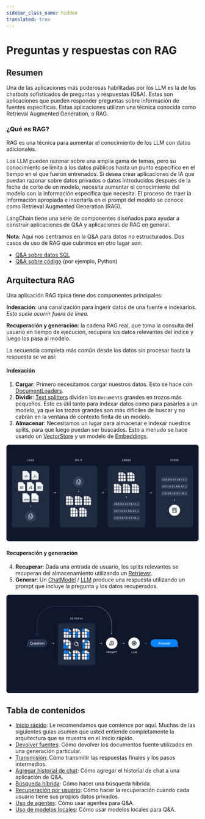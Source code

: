 ```yaml
---
sidebar_class_name: hidden
translated: true
---
```


# Preguntas y respuestas con RAG

## Resumen

Una de las aplicaciones más poderosas habilitadas por los LLM es la de los chatbots sofisticados de preguntas y respuestas (Q&A). Estas son aplicaciones que pueden responder preguntas sobre información de fuentes específicas. Estas aplicaciones utilizan una técnica conocida como Retrieval Augmented Generation, o RAG.

### ¿Qué es RAG?

RAG es una técnica para aumentar el conocimiento de los LLM con datos adicionales.

Los LLM pueden razonar sobre una amplia gama de temas, pero su conocimiento se limita a los datos públicos hasta un punto específico en el tiempo en el que fueron entrenados. Si desea crear aplicaciones de IA que puedan razonar sobre datos privados o datos introducidos después de la fecha de corte de un modelo, necesita aumentar el conocimiento del modelo con la información específica que necesita. El proceso de traer la información apropiada e insertarla en el prompt del modelo se conoce como Retrieval Augmented Generation (RAG).

LangChain tiene una serie de componentes diseñados para ayudar a construir aplicaciones de Q&A y aplicaciones de RAG en general.

**Nota**: Aquí nos centramos en la Q&A para datos no estructurados. Dos casos de uso de RAG que cubrimos en otro lugar son:

- [Q&A sobre datos SQL](/docs/use_cases/sql/)
- [Q&A sobre código](/docs/use_cases/code_understanding) (por ejemplo, Python)

## Arquitectura RAG

Una aplicación RAG típica tiene dos componentes principales:

**Indexación**: una canalización para ingerir datos de una fuente e indexarlos. *Esto suele ocurrir fuera de línea.*

**Recuperación y generación**: la cadena RAG real, que toma la consulta del usuario en tiempo de ejecución, recupera los datos relevantes del índice y luego los pasa al modelo.

La secuencia completa más común desde los datos sin procesar hasta la respuesta se ve así:

#### Indexación

1. **Cargar**: Primero necesitamos cargar nuestros datos. Esto se hace con [DocumentLoaders](/docs/modules/data_connection/document_loaders/).
2. **Dividir**: [Text splitters](/docs/modules/data_connection/document_transformers/) dividen los `Documents` grandes en trozos más pequeños. Esto es útil tanto para indexar datos como para pasarlos a un modelo, ya que los trozos grandes son más difíciles de buscar y no cabrán en la ventana de contexto finita de un modelo.
3. **Almacenar**: Necesitamos un lugar para almacenar e indexar nuestros splits, para que luego puedan ser buscados. Esto a menudo se hace usando un [VectorStore](/docs/modules/data_connection/vectorstores/) y un modelo de [Embeddings](/docs/modules/data_connection/text_embedding/).

![index_diagram](../../../../../../static/img/rag_indexing.png)

#### Recuperación y generación

4. **Recuperar**: Dada una entrada de usuario, los splits relevantes se recuperan del almacenamiento utilizando un [Retriever](/docs/modules/data_connection/retrievers/).
5. **Generar**: Un [ChatModel](/docs/modules/model_io/chat) / [LLM](/docs/modules/model_io/llms/) produce una respuesta utilizando un prompt que incluye la pregunta y los datos recuperados.

![retrieval_diagram](../../../../../../static/img/rag_retrieval_generation.png)

## Tabla de contenidos

- [Inicio rápido](/docs/use_cases/question_answering/quickstart): Le recomendamos que comience por aquí. Muchas de las siguientes guías asumen que usted entiende completamente la arquitectura que se muestra en el Inicio rápido.
- [Devolver fuentes](/docs/use_cases/question_answering/sources): Cómo devolver los documentos fuente utilizados en una generación particular.
- [Transmisión](/docs/use_cases/question_answering/streaming): Cómo transmitir las respuestas finales y los pasos intermedios.
- [Agregar historial de chat](/docs/use_cases/question_answering/chat_history): Cómo agregar el historial de chat a una aplicación de Q&A.
- [Búsqueda híbrida](/docs/use_cases/question_answering/hybrid): Cómo hacer una búsqueda híbrida.
- [Recuperación por usuario](/docs/use_cases/question_answering/per_user): Cómo hacer la recuperación cuando cada usuario tiene sus propios datos privados.
- [Uso de agentes](/docs/use_cases/question_answering/conversational_retrieval_agents): Cómo usar agentes para Q&A.
- [Uso de modelos locales](/docs/use_cases/question_answering/local_retrieval_qa): Cómo usar modelos locales para Q&A.
